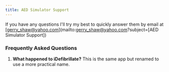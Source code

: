 ```yaml
---
title: AED Simulator Support
---
```


If you have any questions I'll try my best to quickly answer them by email at [gerry_shaw@yahoo.com](mailto:gerry_shaw@yahoo.com?subject=[AED Simulator Support])

### Frequently Asked Questions

1. **What happened to iDefibrillate?** This is the same app but renamed to use a more practical name.
